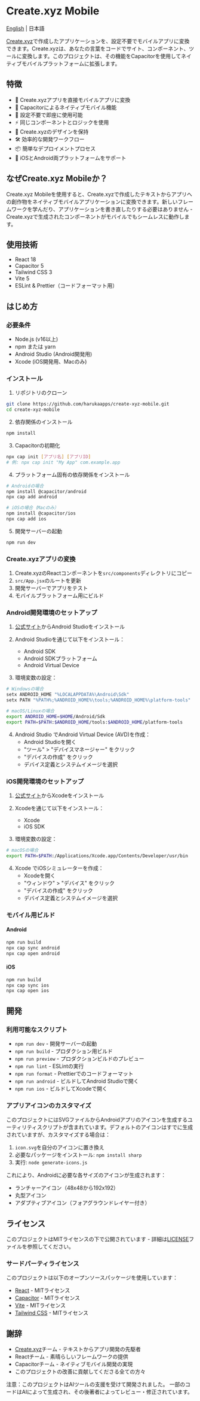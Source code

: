# Create.xyz Mobile

[English](./README.md) | 日本語

[Create.xyz](https://create.xyz)で作成したアプリケーションを、設定不要でモバイルアプリに変換できます。Create.xyzは、あなたの言葉をコードでサイト、コンポーネント、ツールに変換します。このプロジェクトは、その機能をCapacitorを使用してネイティブモバイルプラットフォームに拡張します。

## 特徴

- 🔄 Create.xyzアプリを直接モバイルアプリに変換
- 📱 Capacitorによるネイティブモバイル機能
- 🚀 設定不要で即座に使用可能
- ⚡️ 同じコンポーネントとロジックを使用
- 🎨 Create.xyzのデザインを保持
- 🛠 効率的な開発ワークフロー
- 📦 簡単なデプロイメントプロセス
- 📲 iOSとAndroid両プラットフォームをサポート

## なぜCreate.xyz Mobileか？

Create.xyz Mobileを使用すると、Create.xyzで作成したテキストからアプリへの創作物をネイティブモバイルアプリケーションに変換できます。新しいフレームワークを学んだり、アプリケーションを書き直したりする必要はありません - Create.xyzで生成されたコンポーネントがモバイルでもシームレスに動作します。

## 使用技術

- React 18
- Capacitor 5
- Tailwind CSS 3
- Vite 5
- ESLint & Prettier（コードフォーマット用）

## はじめ方

### 必要条件

- Node.js (v16以上)
- npm または yarn
- Android Studio (Android開発用)
- Xcode (iOS開発用、Macのみ)

### インストール

1. リポジトリのクローン
```bash
git clone https://github.com/harukaapps/create-xyz-mobile.git
cd create-xyz-mobile
```

2. 依存関係のインストール
```bash
npm install
```

3. Capacitorの初期化
```bash
npx cap init [アプリ名] [アプリID]
# 例: npx cap init "My App" com.example.app
```

4. プラットフォーム固有の依存関係をインストール
```bash
# Androidの場合
npm install @capacitor/android
npx cap add android

# iOSの場合（Macのみ）
npm install @capacitor/ios
npx cap add ios
```

5. 開発サーバーの起動
```bash
npm run dev
```

### Create.xyzアプリの変換

1. Create.xyzのReactコンポーネントを`src/components`ディレクトリにコピー
2. `src/App.jsx`のルートを更新
3. 開発サーバーでアプリをテスト
4. モバイルプラットフォーム用にビルド

### Android開発環境のセットアップ

1. [公式サイト](https://developer.android.com/studio)からAndroid Studioをインストール

2. Android Studioを通じて以下をインストール：
   - Android SDK
   - Android SDKプラットフォーム
   - Android Virtual Device

3. 環境変数の設定：
```bash
# Windowsの場合
setx ANDROID_HOME "%LOCALAPPDATA%\Android\Sdk"
setx PATH "%PATH%;%ANDROID_HOME%\tools;%ANDROID_HOME%\platform-tools"

# macOS/Linuxの場合
export ANDROID_HOME=$HOME/Android/Sdk
export PATH=$PATH:$ANDROID_HOME/tools:$ANDROID_HOME/platform-tools
```

4. Android Studio でAndroid Virtual Device (AVD)を作成：
   - Android Studioを開く
   - "ツール" > "デバイスマネージャー" をクリック
   - "デバイスの作成" をクリック
   - デバイス定義とシステムイメージを選択

### iOS開発環境のセットアップ

1. [公式サイト](https://developer.apple.com/xcode/)からXcodeをインストール

2. Xcodeを通じて以下をインストール：
   - Xcode
   - iOS SDK

3. 環境変数の設定：
```bash
# macOSの場合
export PATH=$PATH:/Applications/Xcode.app/Contents/Developer/usr/bin
```

4. Xcode でiOSシミュレーターを作成：
   - Xcodeを開く
   - "ウィンドウ" > "デバイス" をクリック
   - "デバイスの作成" をクリック
   - デバイス定義とシステムイメージを選択

### モバイル用ビルド

#### Android
```bash
npm run build
npx cap sync android
npx cap open android
```

#### iOS
```bash
npm run build
npx cap sync ios
npx cap open ios
```

## 開発

### 利用可能なスクリプト

- `npm run dev` - 開発サーバーの起動
- `npm run build` - プロダクション用ビルド
- `npm run preview` - プロダクションビルドのプレビュー
- `npm run lint` - ESLintの実行
- `npm run format` - Prettierでのコードフォーマット
- `npm run android` - ビルドしてAndroid Studioで開く
- `npm run ios` - ビルドしてXcodeで開く

### アプリアイコンのカスタマイズ

このプロジェクトにはSVGファイルからAndroidアプリのアイコンを生成するユーティリティスクリプトが含まれています。デフォルトのアイコンはすでに生成されていますが、カスタマイズする場合は：

1. `icon.svg`を自分のアイコンに置き換え
2. 必要なパッケージをインストール: `npm install sharp`
3. 実行: `node generate-icons.js`

これにより、Androidに必要な各サイズのアイコンが生成されます：
- ランチャーアイコン（48x48から192x192）
- 丸型アイコン
- アダプティブアイコン（フォアグラウンドレイヤー付き）

## ライセンス

このプロジェクトはMITライセンスの下で公開されています - 詳細は[LICENSE](LICENSE)ファイルを参照してください。

### サードパーティライセンス

このプロジェクトは以下のオープンソースパッケージを使用しています：

- [React](https://github.com/facebook/react) - MITライセンス
- [Capacitor](https://github.com/ionic-team/capacitor) - MITライセンス
- [Vite](https://github.com/vitejs/vite) - MITライセンス
- [Tailwind CSS](https://github.com/tailwindlabs/tailwindcss) - MITライセンス

## 謝辞

- [Create.xyz](https://create.xyz)チーム - テキストからアプリ開発の先駆者
- Reactチーム - 素晴らしいフレームワークの提供
- Capacitorチーム - ネイティブモバイル開発の実現
- このプロジェクトの改善に貢献してくださる全ての方々

注意：このプロジェクトはAIツールの支援を受けて開発されました。
一部のコードはAIによって生成され、その後著者によってレビュー・修正されています。
